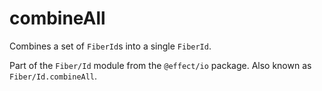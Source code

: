 # combineAll

Combines a set of `FiberId`s into a single `FiberId`.

Part of the `Fiber/Id` module from the `@effect/io` package. Also known as `Fiber/Id.combineAll`.
